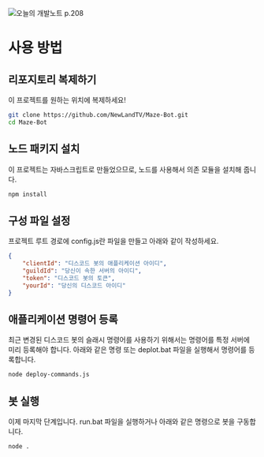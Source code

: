 ![오늘의 개발노트 p.208](https://www.youtube.com/watch?v=TfgDZx3xtdA)

# 사용 방법

## 리포지토리 복제하기

이 프로젝트를 원하는 위치에 복제하세요!

```sh
git clone https://github.com/NewLandTV/Maze-Bot.git
cd Maze-Bot
```

## 노드 패키지 설치

이 프로젝트는 자바스크립트로 만들었으므로, 노드를 사용해서 의존 모듈을 설치해 줍니다.

```sh
npm install
```

## 구성 파일 설정

프로젝트 루트 경로에 config.js란 파일을 만들고 아래와 같이 작성하세요.

```json
{
    "clientId": "디스코드 봇의 애플리케이션 아이디",
    "guildId": "당신이 속한 서버의 아이디",
    "token": "디스코드 봇의 토큰",
    "yourId": "당신의 디스코드 아이디"
}
```

## 애플리케이션 명령어 등록

최근 변경된 디스코드 봇의 슬래시 명령어를 사용하기 위해서는 명령어를 특정 서버에 미리 등록해야 합니다. 아래와 같은 명령 또는 deplot.bat 파일을 실행해서 명령어를 등록합니다.

```sh
node deploy-commands.js
```

## 봇 실행

이제 마지막 단계입니다. run.bat 파일을 실행하거나 아래와 같은 명령으로 봇을 구동합니다.

```sh
node .
```